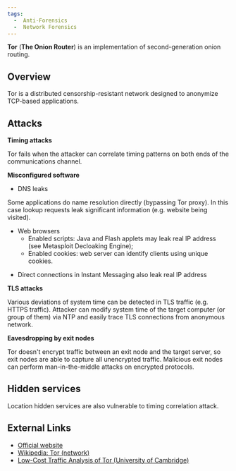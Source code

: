 ```yaml
---
tags:
  -  Anti-Forensics
  -  Network Forensics
---
```

**Tor** (**The Onion Router**) is an implementation of second-generation
onion routing.

## Overview

Tor is a distributed censorship-resistant network designed to anonymize
TCP-based applications.

## Attacks

**Timing attacks**

Tor fails when the attacker can correlate timing patterns on both ends
of the communications channel.

**Misconfigured software**

- DNS leaks

Some applications do name resolution directly (bypassing Tor proxy). In
this case lookup requests leak significant information (e.g. website
being visited).

- Web browsers
  - Enabled scripts: Java and Flash applets may leak real IP address
    (see Metasploit Decloaking Engine);
  - Enabled cookies: web server can identify clients using unique
    cookies.

<!-- -->

- Direct connections in Instant Messaging also leak real IP address

**TLS attacks**

Various deviations of system time can be detected in TLS traffic (e.g.
HTTPS traffic). Attacker can modify system time of the target computer
(or group of them) via NTP and easily trace TLS connections from
anonymous network.

**Eavesdropping by exit nodes**

Tor doesn't encrypt traffic between an exit node and the target server,
so exit nodes are able to capture all unencrypted traffic. Malicious
exit nodes can perform man-in-the-middle attacks on encrypted protocols.

## Hidden services

Location hidden services are also vulnerable to timing correlation
attack.

## External Links

* [Official website](https://www.torproject.org/)
* [Wikipedia: Tor (network)](https://en.wikipedia.org/wiki/Tor_(network))
* [Low-Cost Traffic Analysis of Tor (University of Cambridge)](https://murdoch.is/papers/oakland05torta.pdf)
